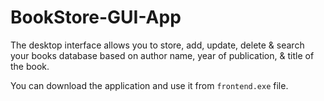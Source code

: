 # BookStore-GUI-App
The desktop interface allows you to store, add, update, delete &amp; search your books database based on author name, year of publication, &amp; title of the book. 

You can download the application and use it from `frontend.exe` file.
